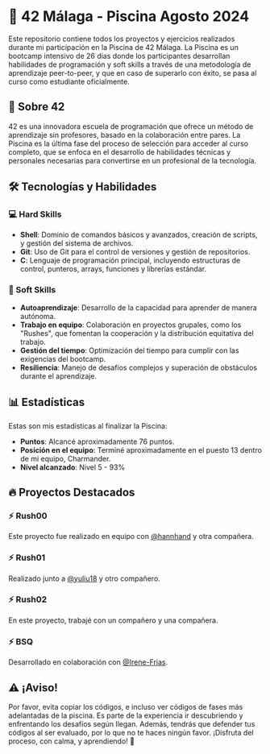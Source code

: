 # 🚀 42 Málaga - Piscina Agosto 2024

Este repositorio contiene todos los proyectos y ejercicios realizados durante mi participación en la Piscina de 42 Málaga. La Piscina es un bootcamp intensivo de 26 días donde los participantes desarrollan habilidades de programación y soft skills a través de una metodología de aprendizaje peer-to-peer, y que en caso de superarlo con éxito, se pasa al curso como estudiante oficialmente.

## 🏫 Sobre 42

42 es una innovadora escuela de programación que ofrece un método de aprendizaje sin profesores, basado en la colaboración entre pares. La Piscina es la última fase del proceso de selección para acceder al curso completo, que se enfoca en el desarrollo de habilidades técnicas y personales necesarias para convertirse en un profesional de la tecnología.

## 🛠️ Tecnologías y Habilidades

### 💻 Hard Skills
- **Shell**: Dominio de comandos básicos y avanzados, creación de scripts, y gestión del sistema de archivos.
- **Git**: Uso de Git para el control de versiones y gestión de repositorios.
- **C**: Lenguaje de programación principal, incluyendo estructuras de control, punteros, arrays, funciones y librerías estándar.

### 🌱 Soft Skills
- **Autoaprendizaje**: Desarrollo de la capacidad para aprender de manera autónoma.
- **Trabajo en equipo**: Colaboración en proyectos grupales, como los "Rushes", que fomentan la cooperación y la distribución equitativa del trabajo.
- **Gestión del tiempo**: Optimización del tiempo para cumplir con las exigencias del bootcamp.
- **Resiliencia**: Manejo de desafíos complejos y superación de obstáculos durante el aprendizaje.

## 📊 Estadísticas

Estas son mis estadísticas al finalizar la Piscina:

- **Puntos**: Alcancé aproximadamente 76 puntos.
- **Posición en el equipo**: Terminé aproximadamente en el puesto 13 dentro de mi equipo, Charmander.
- **Nivel alcanzado**: Nivel 5 - 93%


## 🔥 Proyectos Destacados

### ⚡ Rush00
Este proyecto fue realizado en equipo con [@hannhand](https://github.com/hannhand) y otra compañera.

### ⚡ Rush01
Realizado junto a [@yuliu18](https://github.com/yuliu18) y otro compañero.

### ⚡ Rush02
En este proyecto, trabajé con un compañero y una compañera.

### ⚡ BSQ
Desarrollado en colaboración con [@Irene-Frias](https://github.com/Irene-Frias).

## ⚠️ ¡Aviso! 
Por favor, evita copiar los códigos, e incluso ver códigos de fases más adelantadas de la piscina. Es parte de la experiencia ir descubriendo y enfrentando los desafíos según llegan. Además, tendrás que defender tus códigos al ser evaluado, por lo que no te haces ningún favor. ¡Disfruta del proceso, con calma, y aprendiendo! 🚀
